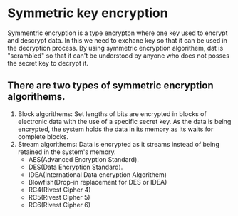 # Symmetric key encryption
Symmentric encryption is a type encrypton where one key used to encrypt and descrypt data.
In this we need to exchane key so that it can be used in the decryption process.
By using symmetric encryption algorithem, dat is "scrambled" so that it can't be understood by anyone who does not posses the secret key to decrypt it.

## There are two types of symmetric encryption algorithems.
1. Block algorithems: Set lengths of bits are encrypted in blocks of electronic data with the use of a specific secret key. As the data is being encrypted, the system holds the data in its memory as its waits for complete blocks.
2. Stream algorithems: Data is encrypted as it streams instead of being retained in the system's memory.
   * AES(Advanced Encryption Standard).
   * DES(Data Encryption Standard).
   * IDEA(International Data encryption Algorithem)
   * Blowfish(Drop-in replacement for DES or IDEA)
   * RC4(Rivest Cipher 4)
   * RC5(Rivest Cipher 5)
   * RC6(Rivest Cipher 6)


